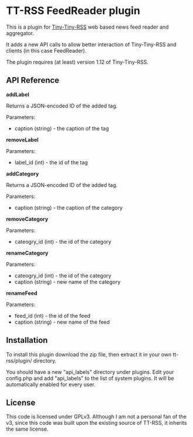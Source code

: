 # TT-RSS FeedReader plugin

This is a plugin for [Tiny-Tiny-RSS](http://tt-rss.org) web based news feed reader and aggregator.

It adds a new API calls to allow better interaction of Tiny-Tiny-RSS and clients (in this case FeedReader).

The plugin requires (at least) version 1.12 of Tiny-Tiny-RSS.

## API Reference


**addLabel**

Returns a JSON-encoded ID of the added tag.

Parameters:
 * caption (string) - the caption of the tag


**removeLabel**

Parameters:
 * label_id (int) - the id of the tag


**addCategory**

Returns a JSON-encoded ID of the added tag.

Parameters:
 * caption (string) - the caption of the category


**removeCategory**

Parameters:
 * cateogry_id (int) - the id of the category


**renameCategory**

Parameters:
 * cateogry_id (int) - the id of the category
 * caption (string) - new name of the category


**renameFeed**

Parameters:
 * feed_id (int) - the id of the feed
 * caption (string)  - new name of the feed


## Installation

To install this plugin download the zip file, then extract it in your own tt-rss/plugin/ directory.

You should have a new "api_labels" directory under plugins.
Edit your config.php and add "api_labels" to the list of system plugins. It will be automatically enabled for every user.

## License
This code is licensed under GPLv3. Although I am not a personal fan of the v3, since this code was built upon the existing source of TT-RSS, it inherits the same license.
